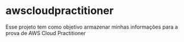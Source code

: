 # awscloudpractitioner
Esse projeto tem como objetivo armazenar minhas informações para a prova de AWS Cloud Practitioner
